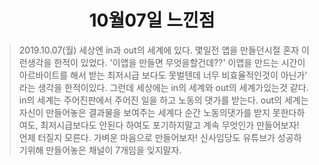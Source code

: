 <h1 align="center">10월07일 느낀점</h1>

> 2019.10.07(월)
> 세상엔 in과 out의 세계에 있다.
> 몇일전 앱을 만들던시절
> 혼자 이런생각을 한적이 있었다.
> '이앱을 만들면 무엇을할건데??'
> 이앱을 만드는 시간이 아르바이트를 해서 
> 받는 최저시급 보다도 못벌텐데 너무 비효율적인것이 아닌가'
> 라는 생각을 한적이있다.
> 그런데 세상에는 in의 세계와 out의 세계가있는것 같다.
> in의 세계는 주어진판에서 주어진 일을 하고 노동의 댓가를 받는다.
> out의 세계는 자신이 만들어놓은 결과물을 보여주는 세계다
> 순간 노동의댓가를 받지 못한다하여도, 최저시급보다도 안된다 하여도
> 포기하지말고 계속 무엇인가 만들어보자! 언제 터질지 모른다.
> 가벼운 마음으로 만들어보자!
>신사임당도 유튜브가 성공하기위해 만들어놓은 채널이 7개임을 잊지말자.